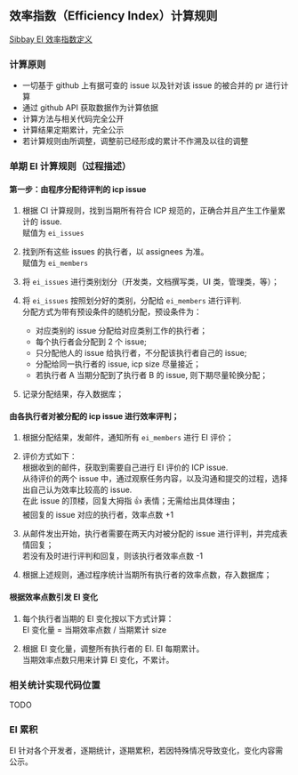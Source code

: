 ## 效率指数（Efficiency Index）计算规则

[Sibbay EI 效率指数定义](https://github.com/sibbay-ai/public/blob/master/icp%E5%A5%96%E5%8A%B1%E6%9C%BA%E5%88%B6.md#52%E6%95%88%E7%8E%87%E6%8C%87%E6%95%B0efficiency-index)

### 计算原则

- 一切基于 github 上有据可查的 issue 以及针对该 issue 的被合并的 pr 进行计算
- 通过 github API 获取数据作为计算依据
- 计算方法与相关代码完全公开
- 计算结果定期累计，完全公示
- 若计算规则由所调整，调整前已经形成的累计不作溯及以往的调整

### 单期 EI 计算规则（过程描述）

#### 第一步：由程序分配待评判的 icp issue  

1. 根据 CI 计算规则，找到当期所有符合 ICP 规范的，正确合并且产生工作量累计的 issue.  
   赋值为 `ei_issues`

2. 找到所有这些 issues 的执行者，以 assignees 为准。  
   赋值为 `ei_members`

3. 将 `ei_issues` 进行类别划分（开发类，文档撰写类，UI 类，管理类，等）；  

4. 将 `ei_issues` 按照划分好的类别，分配给 `ei_members` 进行评判.  
   分配方式为带有预设条件的随机分配，预设条件为：  
   - 对应类别的 issue 分配给对应类别工作的执行者；
   - 每个执行者会分配到 2 个 issue;
   - 只分配他人的 issue 给执行者，不分配该执行者自己的 issue;
   - 分配给同一执行者的 issue, icp size 尽量接近；
   - 若执行者 A 当期分配到了执行者 B 的 issue, 则下期尽量轮换分配；

5. 记录分配结果，存入数据库；

#### 由各执行者对被分配的 icp issue 进行效率评判；

1. 根据分配结果，发邮件，通知所有 `ei_members` 进行 EI 评价；

2. 评价方式如下：  
   根据收到的邮件，获取到需要自己进行 EI 评价的 ICP issue.  
   从待评价的两个 issue 中，通过观察任务内容，以及沟通和提交的过程，选择出自己认为效率比较高的 issue.  
   在此 issue 的顶楼，回复大拇指 👍 表情；无需给出具体理由；  
   被回复的 issue 对应的执行者，效率点数 +1

3. 从邮件发出开始，执行者需要在两天内对被分配的 issue 进行评判，并完成表情回复；  
   若没有及时进行评判和回复，则该执行者效率点数 -1

4. 根据上述规则，通过程序统计当期所有执行者的效率点数，存入数据库；

#### 根据效率点数引发 EI 变化

1. 每个执行者当期的 EI 变化按以下方式计算：  
   EI 变化量 = 当期效率点数 / 当期累计 size

2. 根据 EI 变化量，调整所有执行者的 EI. EI 每期累计。  
   当期效率点数只用来计算 EI 变化，不累计。


### 相关统计实现代码位置

TODO

### EI 累积

EI 针对各个开发者，逐期统计，逐期累积，若因特殊情况导致变化，变化内容需公示。




